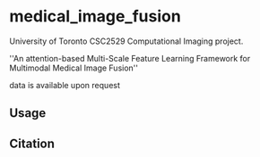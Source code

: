 # medical_image_fusion

University of Toronto CSC2529 Computational Imaging project.

''An attention-based Multi-Scale Feature Learning Framework for Multimodal Medical Image Fusion''

data is available upon request

## Usage



## Citation
